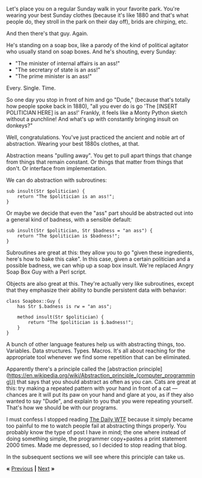 Let's place you on a regular Sunday walk in your favorite park. You're wearing
your best Sunday clothes (because it's like 1880 and that's what people do,
they stroll in the park on their day off), brids are chirping, etc.

And then there's that guy. Again.

He's standing on a soap box, like a parody of the kind of political agitator
who usually stand on soap boxes. And he's shouting, every Sunday:

* "The minister of internal affairs is an ass!"
* "The secretary of state is an ass!"
* "The prime minister is an ass!"

Every. Single. Time.

So one day you stop in front of him and go "Dude," (because that's totally how
people spoke back in 1880), "all you ever do is go 'The [INSERT POLITICIAN
HERE] is an ass!' Frankly, it feels like a Monty Python sketch without a
punchline! And what's up with constantly bringing insult on donkeys?"

Well, congratulations. You've just practiced the ancient and noble art of
abstraction. Wearing your best 1880s clothes, at that.

Abstraction means "pulling away". You get to pull apart things that change from
things that remain constant. Or things that matter from things that don't. Or
interface from implementation.

We can do abstraction with subroutines:

    sub insult(Str $politician) {
        return "The $politician is an ass!";
    }

Or maybe we decide that even the "ass" part should be abstracted out into a
general kind of badness, with a sensible default:

    sub insult(Str $politician, Str $badness = "an ass") {
        return "The $politician is $badness!";
    }

Subroutines are great at this: they allow you to go "given these ingredients,
here's how to bake this cake". In this case, given a certain politician and a
possible badness, we can whip up a soap box insult. We're replaced Angry Soap
Box Guy with a Perl script.

Objects are also great at this. They're actually very like subroutines, except
that they emphasize their ability to bundle persistent data with behavior:

    class Soapbox::Guy {
        has Str $.badness is rw = "an ass";

        method insult(Str $politician) {
            return "The $politician is $.badness!";
        }
    }

A bunch of other language features help us with abstracting things, too.
Variables. Data structures. Types. Macros. It's all about reaching for the
appropriate tool whenever we find some repetition that can be eliminated.

Apparently there's a principle called the
[abstraction
principle](https://en.wikipedia.org/wiki/Abstraction_principle_(computer_programming\))
that says that you should abstract as often as you can. Cats are great at this:
try making a repeated pattern with your hand in front of a cat &mdash; chances
are it will put its paw on your hand and glare at you, as if they also wanted
to say "Dude", and explain to you that you were repeating yourself. That's how
we should be with our programs.

I must confess I stopped reading [The Daily WTF](http://thedailywtf.com/)
because it simply became too painful to me to watch people fail at abstracting
things properly. You probably know the type of post I have in mind; the one
where instead of doing something simple, the programmer copy+pastes a print
statement 2000 times. Made me depressed, so I decided to stop reading that
blog.

In the subsequent sections we will see where this principle can take us.

**«** [Previous](central.md) **|** [Next](PROMISE.md) **»**
